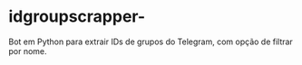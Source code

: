 # idgroupscrapper-
Bot em Python para extrair IDs de grupos do Telegram, com opção de filtrar por nome.
